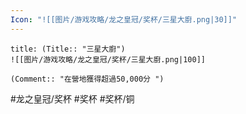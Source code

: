 ```yaml
---
Icon: "![[图片/游戏攻略/龙之皇冠/奖杯/三星大廚.png|30]]"
---
```

```ad-common-bronze-trophy
title: (Title:: "三星大廚")
![[图片/游戏攻略/龙之皇冠/奖杯/三星大廚.png|100]]

(Comment:: "在營地獲得超過50,000分 ")
```

#龙之皇冠/奖杯 #奖杯 #奖杯/铜
